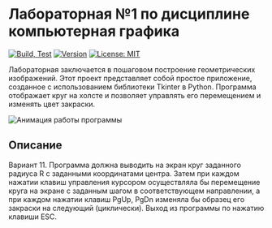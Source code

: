 # Лабораторная №1 по дисциплине компьютерная графика

[![Build, Test](https://github.com/Remarrk1/DrawingCircle/actions/workflows/app.yml/badge.svg)](https://github.com/Remarrk1/DrawingCircle/actions/workflows/app.yml)
[![Version](https://img.shields.io/badge/Version-0.1.1-blue.svg)](https://github.com/Remarrk1/DrawingCircle)
[![License: MIT ](https://img.shields.io/badge/License-MIT-violet.svg)](https://opensource.org/licenses/MIT)

Лабораторная заключается в пошаговом построение геометрических изображений.
Этот проект представляет собой простое приложение, созданное с использованием библиотеки Tkinter в Python. 
Программа отображает круг на холсте и позволяет управлять его перемещением и изменять цвет закраски.

![Анимация работы программы](https://github.com/Remarrk1/Build-Shape/blob/main/Gif/gif.gif)

## Описание
Вариант 11. Программа должна выводить на экран круг заданного радиуса R с заданными координатами центра. 
Затем при каждом нажатии клавиш управления курсором осуществляла бы перемещение круга на экране с заданным 
шагом в соответствующем направлении, а при каждом нажатии клавиш PgUp, PgDn изменяла бы образец его закраски 
на следующий (циклически). Выход из программы по нажатию клавиши ESC.




